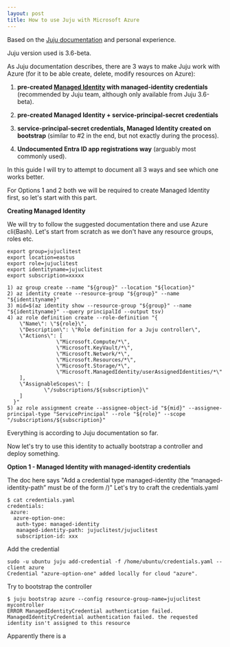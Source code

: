 ```yaml
---
layout: post
title: How to use Juju with Microsoft Azure
---
```


Based on the [Juju documentation](https://juju.is/docs/juju/microsoft-azure) and personal experience.

Juju version used is 3.6-beta.

As Juju documentation describes, there are 3 ways to make Juju work with Azure
(for it to be able create, delete, modify resources on Azure):

1. **pre-created [Managed Identity](https://learn.microsoft.com/en-us/entra/identity/managed-identities-azure-resources/overview) with managed-identity credentials** (recommended by Juju team, although only available from Juju 3.6-beta).
2. **pre-created Managed Identity + service-principal-secret credentials**
   
3. **service-principal-secret credentials, Managed Identity created on bootstrap** (similar to #2 in the end, but not exactly during the process).

4. **Undocumented Entra ID app registrations way** (arguably most commonly used).

In this guide I will try to attempt to document all 3 ways and see which one works better.

For Options 1 and 2 both we will be required to create Managed Identity first, so let's start with this part.

**Creating Managed Identity**

We will try to follow the suggested documentation there and use Azure cli(Bash).
Let's start from scratch as we don't have any resource groups, roles etc.

```
export group=jujuclitest
export location=eastus
export role=jujuclitest
export identityname=jujuclitest
export subscription=xxxxx
```

```
1) az group create --name "${group}" --location "${location}"
2) az identity create --resource-group "${group}" --name "${identityname}"
3) mid=$(az identity show --resource-group "${group}" --name "${identityname}" --query principalId --output tsv)
4) az role definition create --role-definition "{
  	\"Name\": \"${role}\",
  	\"Description\": \"Role definition for a Juju controller\",
  	\"Actions\": [
            	\"Microsoft.Compute/*\",
            	\"Microsoft.KeyVault/*\",
            	\"Microsoft.Network/*\",
            	\"Microsoft.Resources/*\",
            	\"Microsoft.Storage/*\",
            	\"Microsoft.ManagedIdentity/userAssignedIdentities/*\"
  	],
  	\"AssignableScopes\": [
        	\"/subscriptions/${subscription}\"
  	]
  }"
5) az role assignment create --assignee-object-id "${mid}" --assignee-principal-type "ServicePrincipal" --role "${role}" --scope "/subscriptions/${subscription}"
```
Everything is according to Juju documentation so far.

Now let's try to use this identity to actually bootstrap a controller and deploy something.

**Option 1 - Managed Identity with managed-identity credentials**

The doc here says "Add a credential type managed-identity 
(the “managed-identity-path” must be of the form <resourcegroup>/<identityname>)"
Let's try to craft the credentials.yaml
```
$ cat credentials.yaml
credentials:
 azure:
  azure-option-one:
   auth-type: managed-identity
   managed-identity-path: jujuclitest/jujuclitest
   subscription-id: xxx
```

Add the credential
```
sudo -u ubuntu juju add-credential -f /home/ubuntu/credentials.yaml --client azure
Credential "azure-option-one" added locally for cloud "azure".
```

Try to bootstrap the controller
```
$ juju bootstrap azure --config resource-group-name=jujuclitest mycontroller
ERROR ManagedIdentityCredential authentication failed. ManagedIdentityCredential authentication failed. the requested identity isn't assigned to this resource
```

Apparently there is a 




